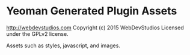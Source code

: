 # Yeoman Generated Plugin Assets #
http://webdevstudios.com
Copyright (c) 2015 WebDevStudios
Licensed under the GPLv2 license.

Assets such as styles, javascript, and images.